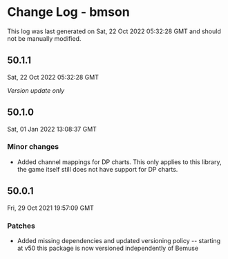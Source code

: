 # Change Log - bmson

This log was last generated on Sat, 22 Oct 2022 05:32:28 GMT and should not be manually modified.

## 50.1.1
Sat, 22 Oct 2022 05:32:28 GMT

_Version update only_

## 50.1.0
Sat, 01 Jan 2022 13:08:37 GMT

### Minor changes

- Added channel mappings for DP charts. This only applies to this library, the game itself still does not have support for DP charts.

## 50.0.1
Fri, 29 Oct 2021 19:57:09 GMT

### Patches

- Added missing dependencies and updated versioning policy -- starting at v50 this package is now versioned independently of Bemuse


